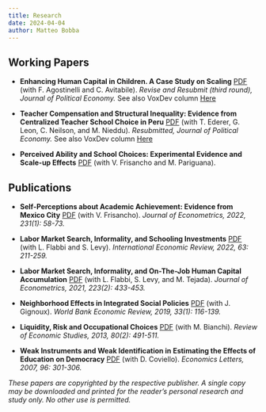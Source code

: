 ```yaml
---
title: Research
date: 2024-04-04
author: Matteo Bobba
---
```


## Working Papers
- **Enhancing Human Capital in Children. A Case Study on Scaling** [PDF](/AAB_October2023.pdf) (with F. Agostinelli and C. Avitabile).
*Revise and Resubmit (third round), Journal of Political Economy.* See also VoxDev column [Here](https://voxdev.org/topic/education/how-scale-child-development-programmes)

- **Teacher Compensation and Structural Inequality: Evidence from Centralized Teacher School Choice in Peru** [PDF](/BELNN_March2024.pdf) (with T. Ederer, G. Leon, C. Neilson, and M. Nieddu).
*Resubmitted, Journal of Political Economy.* See also VoxDev column [Here](https://voxdev.org/topic/education/how-teacher-wage-policies-help-reduce-urban-rural-achievement-gaps-evidence-peru)

- **Perceived Ability and School Choices: Experimental Evidence and Scale-up Effects** [PDF](/BFP_May2023.pdf) (with V. Frisancho and M. Pariguana).


## Publications

- **Self-Perceptions about Academic Achievement: Evidence from Mexico City** [PDF](/BF_joe2022.pdf) (with V. Frisancho). 
*Journal of Econometrics, 2022, 231(1): 58-73.*

- **Labor Market Search, Informality, and Schooling Investments** [PDF](/BFL_ier2022.pdf) (with L. Flabbi and S. Levy).
*International Economic Review, 2022, 63: 211-259.*

- **Labor Market Search, Informality, and On-The-Job Human Capital Accumulation** [PDF](/BFLT_joe2021.pdf) (with L. Flabbi, S. Levy, and M. Tejada).
*Journal of Econometrics, 2021, 223(2): 433-453.*

- **Neighborhood Effects in Integrated Social Policies** [PDF](/BG_wber2019.pdf) (with J. Gignoux). *World Bank Economic Review, 2019, 33(1): 116-139.*

- **Liquidity, Risk and Occupational Choices** [PDF](/BB_res2013.pdf) (with M. Bianchi). *Review of Economic Studies, 2013, 80(2): 491-511.*

- **Weak Instruments and Weak Identification in Estimating the Effects of Education on Democracy** [PDF](/BC_el2007.pdf) (with D. Coviello).
*Economics Letters, 2007, 96: 301-306.*

*These papers are copyrighted by the respective publisher. A single copy may be downloaded and printed for the reader’s personal research and study only. No other use is permitted.*
